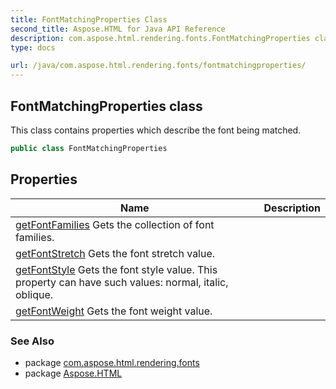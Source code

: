 ```yaml
---
title: FontMatchingProperties Class
second_title: Aspose.HTML for Java API Reference
description: com.aspose.html.rendering.fonts.FontMatchingProperties class. This class contains properties which describe the font being matched
type: docs

url: /java/com.aspose.html.rendering.fonts/fontmatchingproperties/
---
```

## FontMatchingProperties class

This class contains properties which describe the font being matched.

```java
public class FontMatchingProperties
```

## Properties

| Name | Description |
| --- | --- |
| [getFontFamilies](../../com.aspose.html.rendering.fonts/fontmatchingproperties/fontfamilies/) Gets the collection of font families. |
| [getFontStretch](../../com.aspose.html.rendering.fonts/fontmatchingproperties/fontstretch/) Gets the font stretch value. |
| [getFontStyle](../../com.aspose.html.rendering.fonts/fontmatchingproperties/fontstyle/) Gets the font style value. This property can have such values: normal, italic, oblique. |
| [getFontWeight](../../com.aspose.html.rendering.fonts/fontmatchingproperties/fontweight/) Gets the font weight value. |

### See Also

* package [com.aspose.html.rendering.fonts](../../com.aspose.html.rendering.fonts/)
* package [Aspose.HTML](../../)
